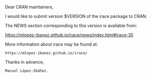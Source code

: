 Dear CRAN maintainers,

I would like to submit version $VERSION of the irace package to CRAN.

The NEWS section corresponding to this version is available from:

https://mlopez-ibanez.github.io/irace/news/index.html#irace-35

More information about irace may be found at:

    https://mlopez-ibanez.github.io/irace/

Thanks in advance,

    Manuel López-Ibáñez.
